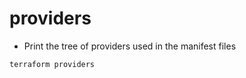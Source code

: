 # providers

- Print the tree of providers used in the manifest files

```shell
terraform providers
```
